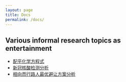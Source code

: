 ```yaml
---
layout: page
title: Docs
permalink: /docs/
---
```


## Various informal research topics as entertainment

- <a href="/assets/spare-time-research/chem-eq-balance.pdf" type="application/pdf">配平化学方程式</a>
- <a href="/assets/spare-time-research/covid19-test-analysis.pdf" type="application/pdf">新冠核酸检测分析</a>
- <a href="/assets/spare-time-research/cross-walker.pdf" type="application/pdf">相向而行路人最优避让方案分析</a>
